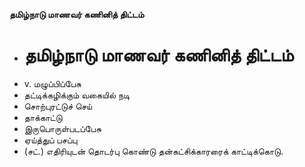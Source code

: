 **தமிழ்நாடு மாணவர் கணினித் திட்டம்**
- # தமிழ்நாடு மாணவர் கணினித் திட்டம்
- v. மழுப்பிப்பேசு
- தட்டிக்கழிக்கும் வகையில் நடி
- சொற்புரட்டுச் செய்
- தாக்காட்டு
- இருபொருள்படப்பேசு
- ஏய்த்துப் பசப்பு
- (சட்.) எதிரியுடன் தொடர்பு கொண்டு தன்கட்சிக்காரரைக் காட்டிக்கொடு.

